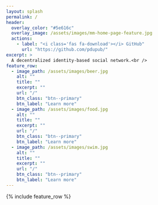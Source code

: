 ```yaml
---
layout: splash
permalink: /
header:
  overlay_color: "#5e616c"
  overlay_image: /assets/images/mm-home-page-feature.jpg
  actions:
    - label: "<i class='fas fa-download'></i> GitHub"
      url: "https://github.com/pdupub/"
excerpt: >
  A decentralized identity-based social network.<br />
feature_row:
  - image_path: /assets/images/beer.jpg
    alt: ""
    title: ""
    excerpt: ""
    url: "/"
    btn_class: "btn--primary"
    btn_label: "Learn more"
  - image_path: /assets/images/food.jpg
    alt: ""
    title: ""
    excerpt: ""
    url: "/"
    btn_class: "btn--primary"
    btn_label: "Learn more"
  - image_path: /assets/images/swim.jpg
    alt: ""
    title: ""
    excerpt: ""
    url: "/"
    btn_class: "btn--primary"
    btn_label: "Learn more"      
---
```


{% include feature_row %}
